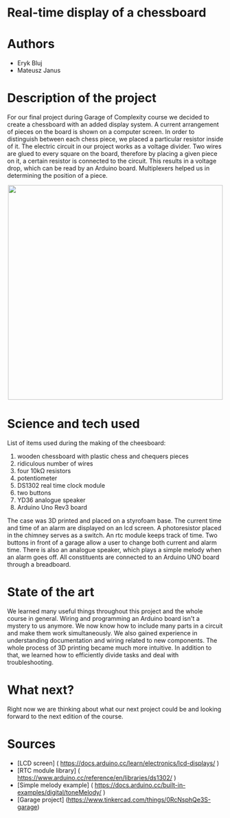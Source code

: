 # Real-time display of a chessboard
# Authors 
- Eryk Bluj
- Mateusz Janus
# Description of the project 
For our final project during Garage of Complexity course we decided to create a chessboard with an added display system. A current arrangement of pieces on the board is shown on a computer screen. In order to distinguish between each chess piece, we placed a particular resistor inside of it. The electric circuit in our project works as a voltage divider. Two wires are glued to every square on the board, therefore by placing a given piece on it, a certain resistor is connected to the circuit. This results in a voltage drop, which can be read by an Arduino board. Multiplexers helped us in determining the position of a piece. 

<p align="center">
<img src="https://github.com/ComplexityGarage/ExemplaryProject1/assets/104577187/8e26472c-64b3-4d22-9e41-16306ed59c64" width="500">

# Science and tech used 
List of items used during the making of the cheesboard:
1. wooden chessboard with plastic chess and chequers pieces
2. ridiculous number of wires 
3. four 10k&Omega; resistors
4. potentiometer
5. DS1302 real time clock module
6. two buttons
7. YD36 analogue speaker
8. Arduino Uno Rev3 board

The case was 3D printed and placed on a styrofoam base. The current time and time of an alarm are displayed on an lcd screen. A photoresistor placed in the chimney serves as a switch. An rtc module keeps track of  time. Two buttons in front of a garage allow a user to change both current and alarm time. There is also an analogue speaker, which plays a simple melody when an alarm goes off. All constituents are connected to an Arduino UNO board through a breadboard.
# State of the art 
We learned many useful things throughout this project and the whole course in general. Wiring and programming an Arduino board isn't a mystery to us anymore. We now know how to include many parts in a circuit and make them work simultaneously. We also gained experience in understanding documentation and wiring related to new components. The whole process of 3D printing became much more intuitive. In addition to that, we learned how to efficiently divide tasks and deal with troubleshooting.
# What next?
Right now we are thinking about what our next project could be and looking forward to the next edition of the course.
# Sources 
- [LCD screen] ( https://docs.arduino.cc/learn/electronics/lcd-displays/ )
- [RTC module library] ( https://www.arduino.cc/reference/en/libraries/ds1302/ )
- [Simple melody example] ( https://docs.arduino.cc/built-in-examples/digital/toneMelody/ )
- [Garage project] (https://www.tinkercad.com/things/0RcNsphQe3S-garage)
